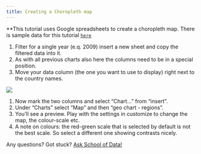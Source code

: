 ```yaml
---
title: Creating a Choropleth map
---
```


**This tutorial uses Google spreadsheets to create a choropleth map. There is sample data for this tutorial [`here`](http://dump.tentacleriot.eu/wb-gdp-health-life.csv)

1. Filter for a single year (e.q. 2009) insert a new sheet and copy the filtered data into it.
2. As with all previous charts also here the columns need to be in a special position.
3. Move your data column (the one you want to use to display) right next to the country names.

![](http://farm9.staticflickr.com/8176/7982195441_15c8d45df8_o_d.png)

1. Now mark the two columns and select “Chart...” from “insert”.
2. Under “Charts” select “Map” and then “geo chart - regions”.
3. You’ll see a preview. Play with the settings in customize to change the map, the colour-scale etc.
4. A note on colours: the red-green scale that is selected by default is not the best scale. So select a different one showing contrasts nicely.

<div class="alert alert-info">Any questions? Got stuck? <a class="btn btn-large btn-info" href="http://ask.schoolofdata.org">Ask School of Data!</a></div>
